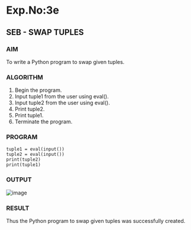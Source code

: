 
# Exp.No:3e
## SEB - SWAP TUPLES

### AIM  

To write a Python program to swap given tuples.

### ALGORITHM

1. Begin the program.  
2. Input tuple1 from the user using eval().
3. Input tuple2 from the user using eval().
4. Print tuple2.
5. Print tuple1.  
6. Terminate the program.

### PROGRAM

```
tuple1 = eval(input())
tuple2 = eval(input())
print(tuple2)
print(tuple1)

```

### OUTPUT

![image](https://github.com/user-attachments/assets/067c8f4d-0ea9-401d-9d91-b773280015cc)

### RESULT

Thus the Python program to swap given tuples was successfully created.
